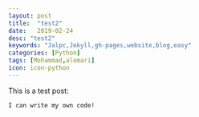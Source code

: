 ```yaml
---
layout: post
title:  "test2"
date:   2019-02-24
desc: "test2"
keywords: "Jalpc,Jekyll,gh-pages,website,blog,easy"
categories: [Python]
tags: [Mohammad,alomari]
icon: icon-python
---
```


This is a test post:

```
I can write my own code!
```
